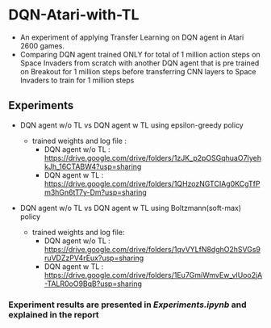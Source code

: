 # DQN-Atari-with-TL
- An experiment of applying Transfer Learning on DQN agent in Atari 2600 games.
- Comparing DQN agent trained ONLY for total of 1 million action steps on Space Invaders from scratch with another DQN agent that is pre trained on Breakout for 1 million steps before transferring CNN layers to Space Invaders to train for 1 million steps

## Experiments
- DQN agent w/o TL  vs  DQN agent w TL  using epsilon-greedy policy
  - trained weights and log file : 
    - DQN agent w/o TL : https://drive.google.com/drive/folders/1zJK_p2pOSGqhuaO7IyehkJh_16CTABW4?usp=sharing
    - DQN agent w TL :  https://drive.google.com/drive/folders/1QHzozNGTCIAg0KCgTfPm3hGn6tT7y-Dm?usp=sharing

- DQN agent w/o TL  vs  DQN agent w TL  using Boltzmann(soft-max) policy
  - trained weights and log file:
    - DQN agent w/o TL : https://drive.google.com/drive/folders/1qvVYLfN8dghO2hSVGs9ruVDZzPV4rEux?usp=sharing
    - DQN agent w TL : https://drive.google.com/drive/folders/1Eu7GmiWmvEw_vlUoo2jA-TALR0oO9BqB?usp=sharing

### Experiment results are presented in ***Experiments.ipynb*** and explained in the report 

